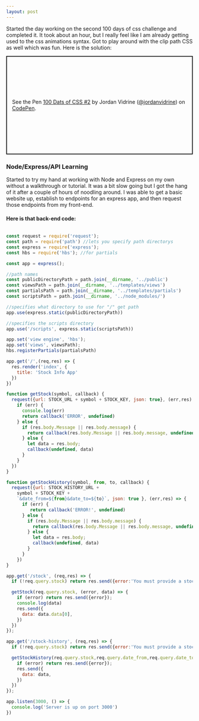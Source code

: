 ```yaml
---
layout: post
---
```

Started the day working on the second 100 days of css challenge and completed it. It took about an hour, but I really feel like I am already getting used to the css animations syntax. Got to play around with the clip path CSS as well which was fun. Here is the solution:

<p class="codepen" data-height="350" data-theme-id="light" data-default-tab="result" data-user="jordanvidrine" data-slug-hash="QXgNzj" data-preview="true" style="height: 265px; box-sizing: border-box; display: flex; align-items: center; justify-content: center; border: 2px solid; margin: 1em 0; padding: 1em;" data-pen-title="100 Dats of CSS #2">
  <span>See the Pen <a href="https://codepen.io/jordanvidrine/pen/QXgNzj/">
  100 Dats of CSS #2</a> by Jordan Vidrine (<a href="https://codepen.io/jordanvidrine">@jordanvidrine</a>)
  on <a href="https://codepen.io">CodePen</a>.</span>
</p>
<script async src="https://static.codepen.io/assets/embed/ei.js"></script>

### Node/Express/API Learning

Started to try my hand at working with Node and Express on my own without a walkthrough or tutorial. It was a bit slow going but I got the hang of it after a couple of hours of noodling around. I was able to get a basic website up, establish to endpoints for an express app, and then request those endpoints from my front-end.

#### Here is that back-end code:
```javascript

const request = require('request');
const path = require('path') //lets you specify path directorys
const express = require('express');
const hbs = require('hbs'); //for partials

const app = express();

//path names
const publicDirectoryPath = path.join(__dirname, '../public')
const viewsPath = path.join(__dirname, '../templates/views')
const partialsPath = path.join(__dirname, '../templates/partials')
const scriptsPath = path.join(__dirname, '../node_modules/')

//specifies what directory to use for "/" get path
app.use(express.static(publicDirectoryPath))

//specifies the scripts directory
app.use('/scripts', express.static(scriptsPath))

app.set('view engine', 'hbs');
app.set('views', viewsPath);
hbs.registerPartials(partialsPath)

app.get('/',(req,res) => {
  res.render('index', {
    title: 'Stock Info App'
  })
})

function getStock(symbol, callback) {
  request({url: STOCK_URL + symbol + STOCK_KEY, json: true}, (err,res) => {
    if (err) {
      console.log(err)
      return callback('ERROR', undefined)
    } else {
      if (res.body.Message || res.body.message) {
        return callback(res.body.Message || res.body.message, undefined)
      } else {
        let data = res.body;
        callback(undefined, data)
      }
    }
  })
}

function getStockHistory(symbol, from, to, callback) {
  request({url: STOCK_HISTORY_URL +
    symbol + STOCK_KEY +
    `&date_from=${from}&date_to=${to}`, json: true }, (err,res) => {
      if (err) {
         return callback('ERROR!', undefined)
      } else {
        if (res.body.Message || res.body.message) {
          return callback(res.body.Message || res.body.message, undefined)
        } else {
          let data = res.body;
          callback(undefined, data)
        }
      }
    })
}

app.get('/stock', (req,res) => {
  if (!req.query.stock) return res.send({error:'You must provide a stock symbol!'})

  getStock(req.query.stock, (error, data) => {
    if (error) return res.send({error});
    console.log(data)
    res.send({
      data: data.data[0],
    })
  })
});

app.get('/stock-history', (req,res) => {
  if (!req.query.stock) return res.send({error:'You must provide a stock symbol!'})

  getStockHistory(req.query.stock,req.query.date_from,req.query.date_to, (error, data) => {
    if (error) return res.send({error});
    res.send({
      data: data,
    })
  })
});

app.listen(3000, () => {
  console.log('Server is up on port 3000')
})

```
